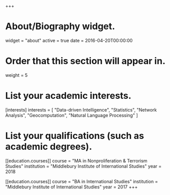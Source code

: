 +++
# About/Biography widget.
widget = "about"
active = true
date = 2016-04-20T00:00:00

# Order that this section will appear in.
weight = 5

# List your academic interests.
[interests]
  interests = [
    "Data-driven Intelligence",
    "Statistics",
    "Network Analysis",
    "Geocomputation",
    "Natural Language Processing"
  ]

# List your qualifications (such as academic degrees).
[[education.courses]]
  course = "MA in Nonproliferation & Terrorism Studies"
  institution = "Middlebury Institute of International Studies"
  year = 2018

[[education.courses]]
  course = "BA in International Studies"
  institution = "Middlebury Institute of International Studies"
  year = 2017
+++